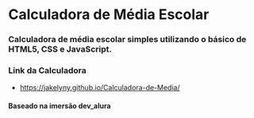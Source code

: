 # Calculadora de Média Escolar

### Calculadora de média escolar simples utilizando o básico de HTML5, CSS e JavaScript.


### Link da Calculadora
* https://jakelyny.github.io/Calculadora-de-Media/

####   Baseado na imersão dev_alura
